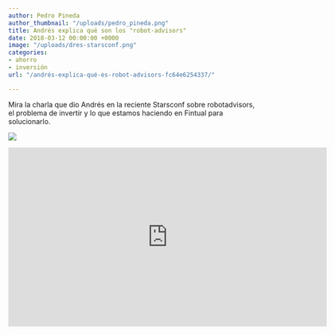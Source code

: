 ```yaml
---
author: Pedro Pineda
author_thumbnail: "/uploads/pedro_pineda.png"
title: Andrés explica qué son los "robot-advisors"
date: 2018-03-12 00:00:00 +0000
image: "/uploads/dres-starsconf.png"
categories:
- ahorro
- inversión
url: "/andrés-explica-qué-es-robot-advisors-fc64e6254337/"

---
```

Mira la charla que dio Andrés en la reciente Starsconf sobre robotadvisors, el problema de invertir y lo que estamos haciendo en Fintual para solucionarlo.

![](/uploads/andrés-explic3828.png)

<iframe src="https://player.vimeo.com/video/314101620" width="640" height="360" frameborder="0" webkitallowfullscreen mozallowfullscreen allowfullscreen></iframe>